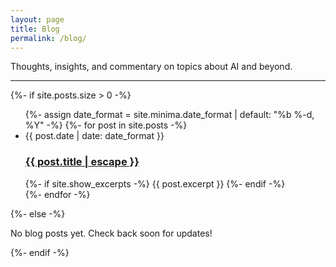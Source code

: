 ```yaml
---
layout: page
title: Blog
permalink: /blog/
---
```


<!-- # Blog -->

Thoughts, insights, and commentary on topics about AI and beyond.

---

<div class="home">
  {%- if site.posts.size > 0 -%}
    <ul class="post-list">
      {%- assign date_format = site.minima.date_format | default: "%b %-d, %Y" -%}
      {%- for post in site.posts -%}
      <li>
        <span class="post-meta">{{ post.date | date: date_format }}</span>
        <h3>
          <a class="post-link" href="{{ post.url | relative_url }}">
            {{ post.title | escape }}
          </a>
        </h3>
        {%- if site.show_excerpts -%}
          {{ post.excerpt }}
        {%- endif -%}
      </li>
      {%- endfor -%}
    </ul>

  
  {%- else -%}
    <p>No blog posts yet. Check back soon for updates!</p>
  {%- endif -%}
</div>